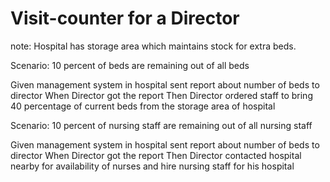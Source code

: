 # Visit-counter for a Director

note: Hospital has storage area which maintains stock for extra beds.

Scenario: 10 percent of beds are remaining out of all beds

  Given management system in hospital sent report about number of beds to
  director
  When Director got the report
  Then Director ordered staff to bring 40 percentage of current beds from the
  storage area of hospital
  
Scenario: 10 percent of nursing staff are remaining out of all nursing
staff

  Given management system in hospital sent report about number of beds to
  director
  When Director got the report
  Then Director contacted hospital nearby for availability of nurses and hire
  nursing staff for his hospital
